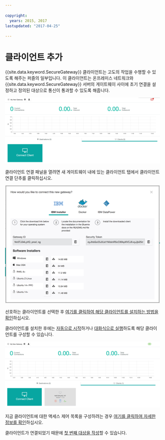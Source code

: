 ```yaml
---

copyright:
  years: 2015, 2017
lastupdated: "2017-04-25"

---
```


# 클라이언트 추가

{{site.data.keyword.SecureGateway}} 클라이언트는 고도의 작업을 수행할 수 있도록 해주는 퍼즐의 일부입니다. 이 클라이언트는 온프레미스 네트워크와 {{site.data.keyword.SecureGateway}} 서버의 게이트웨이 사이에 초기 연결을 설정하고 정의된 대상으로 통신이 통과할 수 있도록 해줍니다.

![새 게이트웨이](./images/newGateway.png?raw=true "새 게이트웨이")

클라이언트 연결 패널을 열려면 새 게이트웨이 내에 있는 클라이언트 탭에서 클라이언트 연결 단추를 클릭하십시오.

![클라이언트 연결](./images/connectClient.png?raw=true "클라이언트 연결")

선호하는 클라이언트를 선택한 후 [여기를 클릭하여 해당 클라이언트를 설치하는 방법을 확인](./securegateway_install.html)하십시오.

클라이언트를 설치한 후에는 [자동으로 시작](./securegateway_auto-start.html)하거나 [대화식으로 실행](./securegateway_interaction.html)하도록 해당 클라이언트를 구성할 수 있습니다.

![연결된 클라이언트](./images/connectedClient.png?raw=true "연결된 클라이언트")

지금 클라이언트에 대한 액세스 제어 목록을 구성하려는 경우 [여기를 클릭하여 자세한 정보를 확인](./securegateway_acl.html)하십시오.

클라이언트가 연결되었기 때문에 [첫 번째 대상을 작성](./securegateway_destination.html)할 수 있습니다.
